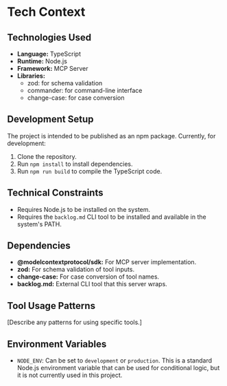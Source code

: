 # Tech Context

## Technologies Used

- **Language:** TypeScript
- **Runtime:** Node.js
- **Framework:** MCP Server
- **Libraries:**
  - zod: for schema validation
  - commander: for command-line interface
  - change-case: for case conversion

## Development Setup

The project is intended to be published as an npm package. Currently, for development:

1.  Clone the repository.
2.  Run `npm install` to install dependencies.
3.  Run `npm run build` to compile the TypeScript code.

## Technical Constraints

- Requires Node.js to be installed on the system.
- Requires the `backlog.md` CLI tool to be installed and available in the system's PATH.

## Dependencies

- **@modelcontextprotocol/sdk:** For MCP server implementation.
- **zod:** For schema validation of tool inputs.
- **change-case:** For case conversion of tool names.
- **backlog.md:** External CLI tool that this server wraps.

## Tool Usage Patterns

[Describe any patterns for using specific tools.]

## Environment Variables

- `NODE_ENV`: Can be set to `development` or `production`. This is a standard Node.js environment variable that can be used for conditional logic, but it is not currently used in this project.
